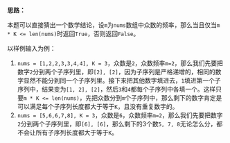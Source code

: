 **思路：**

本题可以直接猜出一个数学结论，设`m`为`nums`数组中众数的频率，那么当且仅当`m * K <= len(nums)`时返回`True`，否则返回`False`。

以样例输入为例：

1. `nums = [1,2,2,3,3,4,4], K = 3`，众数是`2`，众数频率`m=2`，那么我们先要把数字`2`分到两个子序列里，即`[2], [2]`，因为子序列是严格递增的，相同的数字显然不能分到同一个子序列里。接下来把其他数字填进去，`1`填进第一个子序列中，结果变为`[1, 2], [2]`，然后`3`和`4`都每个子序列中各填一个。这样只要`m * K <= len(nums)`，先把众数分到`m`个子序列中，那么剩下的数字肯定是可以满足每个子序列长度都大于等于`K`，且没有重复数字的。
2. `nums = [5,6,6,7,8], K = 3`，众数是`6`，众数频率`m=2`，那么我们先要把数字`2`分到两个子序列里，即`[6], [6]`，那么剩下的3个数`5, 7, 8`无论怎么分，都不会让所有子序列长度都大于等于`K`。

